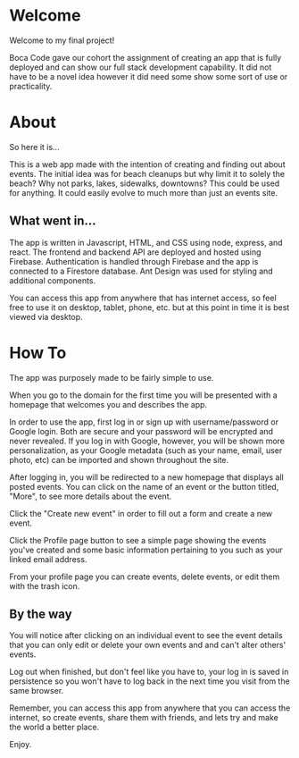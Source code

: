 # Welcome

Welcome to my final project! 

Boca Code gave our cohort the assignment of creating an app that is fully deployed and can show our full stack development capability. It did not have to be a novel idea however it did need some show some sort of use or practicality. 

# About

So here it is...

This is a web app made with the intention of creating and finding out about events. The initial idea was for beach cleanups but why limit it to solely the beach? Why not parks, lakes, sidewalks, downtowns? This could be used for anything. It could easily evolve to much more than just an events site.

## What went in...

The app is written in Javascript, HTML, and CSS using node, express, and react. The frontend and backend API are deployed and hosted using Firebase. Authentication is handled through Firebase and the app is connected to a Firestore database. Ant Design was used for styling and additional components.

You can access this app from anywhere that has internet access, so feel free to use it on desktop, tablet, phone, etc. but at this point in time it is best viewed via desktop.


# How To

The app was purposely made to be fairly simple to use. 

When you go to the domain for the first time you will be presented with a homepage that welcomes you and describes the app.

In order to use the app, first log in or sign up with username/password or Google login. Both are secure and your password will be encrypted and never revealed. If you log in with Google, however, you will be shown more personalization, as your Google metadata (such as your name, email, user photo, etc) can be imported and shown throughout the site.

After logging in, you will be redirected to a new homepage that displays all posted events. You can click on the name of an event or the button titled, "More", to see more details about the event. 

Click the "Create new event" in order to fill out a form and create a new event.

Click the Profile page button to see a simple page showing the events you've created and some basic information pertaining to you such as your linked email address.

From your profile page you can create events, delete events, or edit them with the trash icon. 

## By the way 

You will notice after clicking on an individual event to see the event details that you can only edit or delete your own events and and can't alter others' events. 

Log out when finished, but don't feel like you have to, your log in is saved in persistence so you won't have to log back in the next time you visit from the same browser.

Remember, you can access this app from anywhere that you can access the internet, so create events, share them with friends, and lets try and make the world a better place.

Enjoy.

